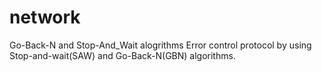 # network
Go-Back-N and Stop-And_Wait alogrithms
Error control protocol by using Stop-and-wait(SAW) and Go-Back-N(GBN) algorithms.
